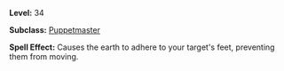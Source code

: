 <!-- TITLE: Spell: Immobilize -->

**Level:** 34

**Subclass:** [Puppetmaster](puppetmaster)

**Spell Effect:**  Causes the earth to adhere to your target's feet, preventing them from moving.
